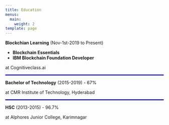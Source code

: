 ```yaml
---
title: Education
menus:
  main:
    weight: 2
template: page
---
```

**Blockchian Learning** (Nov-1st-2019 to Present)

* **Blockchain Essentials**
* **IBM Blockchain Foundation Developer**

at Cognitiveclass.ai

**<hr style="border: 0.5px solid blue;" />**

**Bachelor of Technology** (2015-2019) - 67%

at CMR Institute of Technology, Hyderabad

**<hr style="border: 0.5px solid blue;" />**

**HSC** (2013-2015) - 96.7%

at Alphores Junior College, Karimnagar
